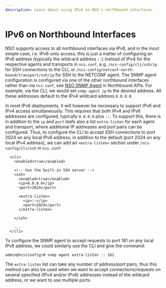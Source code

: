 ```yaml
---
description: Learn about using IPv6 on NSO's northbound interfaces.
---
```


# IPv6 on Northbound Interfaces

NSO supports access to all northbound interfaces via IPv6, and in the most simple case, i.e. IPv6-only access, this is just a matter of configuring an IPv6 address (typically the wildcard address `::`) instead of IPv4 for the respective agents and transports in `ncs.conf`, e.g. `/ncs-config/cli/ssh/ip` for SSH connections to the CLI, or `/ncs-config/netconf-north-bound/transport/ssh/ip` for SSH to the NETCONF agent. The SNMP agent configuration is configured via one of the other northbound interfaces rather than via `ncs.conf`, see [NSO SNMP Agent](../../development/concepts/northbound-apis.md#the-nso-snmp-agent) in Northbound APIs. For example, via the CLI, we would set `snmp agent ip` to the desired address. All these addresses default to the IPv4 wildcard address `0.0.0.0`.

In most IPv6 deployments, it will however be necessary to support IPv6 and IPv4 access simultaneously. This requires that both IPv4 and IPv6 addresses are configured, typically `0.0.0.0` plus `::`. To support this, there is in addition to the `ip` and `port` leafs also a list `extra-listen` for each agent and transport, where additional IP addresses and port pairs can be configured. Thus, to configure the CLI to accept SSH connections to port 2024 on any local IPv6 address, in addition to the default (port 2024 on any local IPv4 address), we can add an `<extra-listen>` section under `/ncs-config/cli/ssh` in `ncs.conf`:

```
  <cli>
    <enabled>true</enabled>

    <!-- Use the built-in SSH server -->
    <ssh>
      <enabled>true</enabled>
      <ip>0.0.0.0</ip>
      <port>2024</port>

      <extra-listen>
        <ip>::</ip>
        <port>2024</port>
      </extra-listen>

    </ssh>

    ...
  </cli>
```

To configure the SNMP agent to accept requests to port 161 on any local IPv6 address, we could similarly use the CLI and give the command:

```
admin@ncs(config)# snmp agent extra-listen :: 161
```

The `extra-listen` list can take any number of address/port pairs, thus this method can also be used when we want to accept connections/requests on several specified (IPv4 and/or IPv6) addresses instead of the wildcard address, or we want to use multiple ports.

